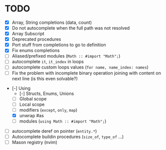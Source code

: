 # TODO
- [x] Array, String completions (data, count)
- [x] Do not autocomplete when the full path was not resolved
- [x] Array Subscript
- [x] Deprecated procedures
- [x] Port stuff from completions to go to definition
- [x] Fix enums completions
- [ ] Aliased/prefixed modules (`Math :: #import "Math";`)
- [ ] autocomplete `it`, `it_index` in loops
- [ ] autocomplete custom loops values (`for name, name_index: names`)
- [ ] Fix the problem with incomplete binary operation joining with content on next line (is this even solvable?)
- [-] Using
    - [-] Structs, Enums, Unions
    - [ ] Global scope
    - [ ] Local scope
    - [ ] modifiers (`except`, `only`, `map`)
    - [x] unwrap #as
    - [ ] modules (`using Math :: #import "Math";`)
- [ ] autocomplete deref on pointer (`entity.*`)
- [ ] Autocomplete buildin procedures (`size_of`, `type_of` ...)
- [ ] Mason registry (nvim)
